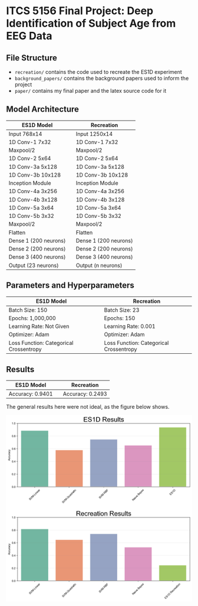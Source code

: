 # ITCS 5156 Final Project: Deep Identification of Subject Age from EEG Data

## File Structure

- `recreation/` contains the code used to recreate the ES1D experiment
- `background_papers/` contains the background papers used to inform the project
- `paper/` contains my final paper and the latex source code for it

## Model Architecture

| ES1D Model | | Recreation|
| --- | --- | --- |
| Input 768x14 | | Input 1250x14 |
| 1D Conv-1 7x32 | | 1D Conv-1 7x32 |
| Maxpool/2 | | Maxpool/2 |
| 1D Conv-2 5x64 | | 1D Conv-2 5x64 |
| 1D Conv-3a 5x128 | | 1D Conv-3a 5x128 |
| 1D Conv-3b 10x128 | | 1D Conv-3b 10x128 |
| Inception Module | | Inception Module |
| 1D Conv-4a 3x256 | | 1D Conv-4a 3x256 |
| 1D Conv-4b 3x128 | | 1D Conv-4b 3x128 |
| 1D Conv-5a 3x64 | | 1D Conv-5a 3x64 |
| 1D Conv-5b 3x32 | | 1D Conv-5b 3x32 |
| Maxpool/2 | | Maxpool/2 |
| Flatten | | Flatten |
| Dense 1 (200 neurons) | | Dense 1 (200 neurons) |
| Dense 2 (200 neurons) | | Dense 2 (200 neurons) |
| Dense 3 (400 neurons) | | Dense 3 (400 neurons) |
| Output (23 neurons) | | Output (n neurons) |

## Parameters and Hyperparameters

| ES1D Model | | Recreation|
| --- | --- | --- |
| Batch Size: 150 | | Batch Size: 23 |
| Epochs: 1,000,000 | | Epochs: 150 |
| Learning Rate: Not Given | | Learning Rate: 0.001 |
| Optimizer: Adam | | Optimizer: Adam |
| Loss Function: Categorical Crossentropy | | Loss Function: Categorical Crossentropy |

## Results

| ES1D Model | | Recreation|
| --- | --- | --- |
| Accuracy: 0.9401 | | Accuracy: 0.2493 |

The general results here were not ideal, as the figure below shows.

![Figure 1. Results](paper/figs/results.png)

